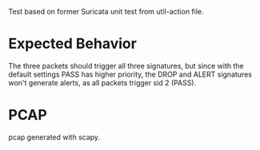 Test based on former Suricata unit test from util-action file.

Expected Behavior
=================

The three packets should trigger all three signatures, but since with the
default settings PASS has higher priority, the DROP and ALERT signatures won't
generate alerts, as all packets trigger sid 2 (PASS).

PCAP
====
pcap generated with scapy.

